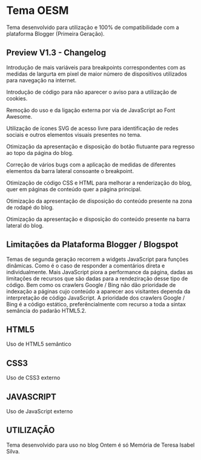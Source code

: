 # Tema OESM

Tema desenvolvido para utilização e 100% de compatibilidade com a plataforma Blogger (Primeira Geração).

## Preview V1.3 - Changelog

Introdução de mais variáveis para breakpoints correspondentes com as medidas de largurta em pixel de maior número de dispositivos utilizados para navegação na internet.

Introdução de código para não aparecer o aviso para a utilização de cookies. 

Remoção do uso e da ligação externa por via de JavaScript ao Font Awesome.

Utilização de ícones SVG de acesso livre para identificação de redes sociais e outros elementos visuais presentes no tema.

Otimização da apresentação e disposição do botão flutuante para regresso ao topo da página do blog.

Correção de vários bugs com a aplicação de medidas de diferentes elementos da barra lateral consoante o breakpoint.

Otimização de código CSS e HTML para melhorar a renderização do blog, quer em páginas de conteúdo quer a página principal.

Otimização da apresentação de disposição do conteúdo presente na zona de rodapé do blog. 

Otimização da apresentação e disposição do conteúdo presente na barra lateral do blog.

## Limitações da Plataforma Blogger / Blogspot

Temas de segunda geração recorrem a widgets JavaScript para funções dinâmicas. Como é o caso de responder a comentários direta e individualmente. Mais JavaScript piora a performance da página, dadas as limitações de recursos que são dadas para a rendeziração desse tipo de código. Bem como os crawlers Google / Bing não dão prioridade de indexação a páginas cujo conteúdo a aparecer aos visitantes dependa da interpretação de código JavaScript. A prioridade dos crawlers Google / Bing é a código estático, preferêncialmente com recurso a toda a sintax semância do padarão HTML5.2. 

## HTML5

Uso de HTML5 semântico


## CSS3

Uso de CSS3 externo


## JAVASCRIPT

Uso de JavaScript externo


## UTILIZAÇÃO

Tema desenvolvido para uso no blog Ontem é só Memória de Teresa Isabel Silva.
